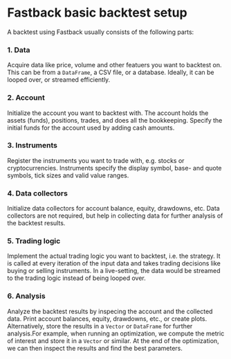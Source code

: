# Fastback basic backtest setup

A backtest using Fastback usually consists of the following parts:

### 1. Data

Acquire data like price, volume and other featuers you want to backtest on.
This can be from a `DataFrame`, a CSV file, or a database.
Ideally, it can be looped over, or streamed efficiently.

### 2. Account

Initialize the account you want to backtest with.
The account holds the assets (funds), positions, trades, and does all the bookkeeping.
Specify the initial funds for the account used by adding cash amounts.

### 3. Instruments

Register the instruments you want to trade with, e.g. stocks or cryptocurrencies.
Instruments specify the display symbol, base- and quote symbols, tick sizes and valid value ranges.

### 4. Data collectors

Initialize data collectors for account balance, equity, drawdowns, etc.
Data collectors are not required, but help in collecting data for further analysis of the backtest results.

### 5. Trading logic

Implement the actual trading logic you want to backtest, i.e. the strategy.
It is called at every iteration of the input data and takes trading decisions like buying or selling instruments.
In a live-setting, the data would be streamed to the trading logic instead of being looped over.

### 6. Analysis

Analyze the backtest results by inspecing the account and the collected data.
Print account balances, equity, drawdowns, etc., or create plots.
Alternatively, store the results in a `Vector` or `DataFrame` for further analysis.For example, when running an optimization, we compute the metric of interest and store it in a `Vector` or similar.
At the end of the optimization, we can then inspect the results and find the best parameters.
